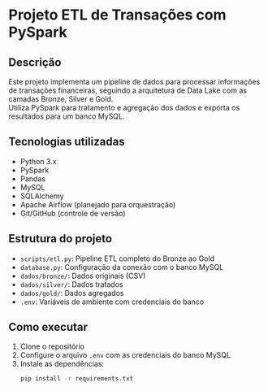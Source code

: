 # Projeto ETL de Transações com PySpark

## Descrição

Este projeto implementa um pipeline de dados para processar informações de transações financeiras, seguindo a arquitetura de Data Lake com as camadas Bronze, Silver e Gold.  
Utiliza PySpark para tratamento e agregação dos dados e exporta os resultados para um banco MySQL.

## Tecnologias utilizadas

- Python 3.x  
- PySpark  
- Pandas  
- MySQL  
- SQLAlchemy  
- Apache Airflow (planejado para orquestração)  
- Git/GitHub (controle de versão)

## Estrutura do projeto

- `scripts/etl.py`: Pipeline ETL completo do Bronze ao Gold  
- `database.py`: Configuração da conexão com o banco MySQL  
- `dados/bronze/`: Dados originais (CSV)  
- `dados/silver/`: Dados tratados  
- `dados/gold/`: Dados agregados  
- `.env`: Variáveis de ambiente com credenciais do banco  

## Como executar

1. Clone o repositório  
2. Configure o arquivo `.env` com as credenciais do banco MySQL  
3. Instale as dependências:  
   ```bash
   pip install -r requirements.txt
